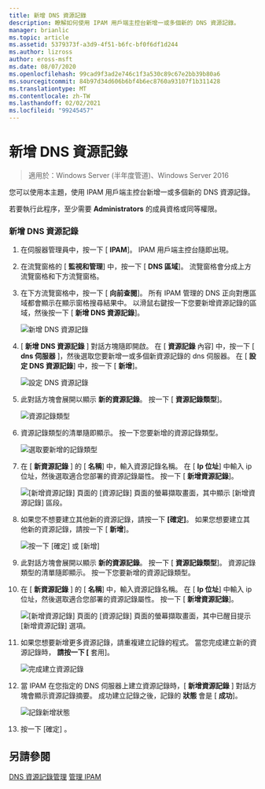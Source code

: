 ```yaml
---
title: 新增 DNS 資源記錄
description: 瞭解如何使用 IPAM 用戶端主控台新增一或多個新的 DNS 資源記錄。
manager: brianlic
ms.topic: article
ms.assetid: 5379373f-a3d9-4f51-b6fc-bf0f6df1d244
ms.author: lizross
author: eross-msft
ms.date: 08/07/2020
ms.openlocfilehash: 99cad9f3ad2e746c1f3a530c89c67e2bb39b80a6
ms.sourcegitcommit: 84b97d34d606b6bf4b6ec8760a93107f1b311428
ms.translationtype: MT
ms.contentlocale: zh-TW
ms.lasthandoff: 02/02/2021
ms.locfileid: "99245457"
---
```

# <a name="add-a-dns-resource-record"></a>新增 DNS 資源記錄

>適用於：Windows Server (半年度管道)、Windows Server 2016

您可以使用本主題，使用 IPAM 用戶端主控台新增一或多個新的 DNS 資源記錄。

若要執行此程序，至少需要 **Administrators** 的成員資格或同等權限。

### <a name="to-add-a-dns-resource-record"></a>新增 DNS 資源記錄

1.  在伺服器管理員中，按一下 [  **IPAM**]。 IPAM 用戶端主控台隨即出現。

2.  在流覽窗格的 [ **監視和管理**] 中，按一下 [ **DNS 區域**]。  流覽窗格會分成上方流覽窗格和下方流覽窗格。

3.  在下方流覽窗格中，按一下 [ **向前查閱**]。 所有 IPAM 管理的 DNS 正向對應區域都會顯示在顯示窗格搜尋結果中。 以滑鼠右鍵按一下您要新增資源記錄的區域，然後按一下 [ **新增 DNS 資源記錄**]。

    ![新增 DNS 資源記錄](../../media/Add-a-DNS-Resource-Record/ipam_DNSrr_01.jpg)

4.  [ **新增 DNS 資源記錄** ] 對話方塊隨即開啟。 在 [ **資源記錄** 內容] 中，按一下 [ **dns 伺服器** ]，然後選取您要新增一或多個新資源記錄的 dns 伺服器。 在 [ **設定 DNS 資源記錄**] 中，按一下 [ **新增**]。

    ![設定 DNS 資源記錄](../../media/Add-a-DNS-Resource-Record/ipam_DNSrr_02.jpg)

5.  此對話方塊會展開以顯示 **新的資源記錄**。 按一下 [ **資源記錄類型**]。

    ![資源記錄類型](../../media/Add-a-DNS-Resource-Record/ipam_DNSrr_03.jpg)

6.  資源記錄類型的清單隨即顯示。 按一下您要新增的資源記錄類型。

    ![選取要新增的記錄類型](../../media/Add-a-DNS-Resource-Record/ipam_DNSrr_04.jpg)

7.  在 [ **新資源記錄** ] 的 [ **名稱**] 中，輸入資源記錄名稱。 在 [ **Ip 位址**] 中輸入 ip 位址，然後選取適合您部署的資源記錄屬性。 按一下 [ **新增資源記錄**]。

    ![[新增資源記錄] 頁面的 [資源記錄] 頁面的螢幕擷取畫面，其中顯示 [新增資源記錄] 區段。](../../media/Add-a-DNS-Resource-Record/ipam_DNSrr_06.jpg)

8.  如果您不想要建立其他新的資源記錄，請按一下 **[確定]**。 如果您想要建立其他新的資源記錄，請按一下 [ **新增**]。

    ![按一下 [確定] 或 [新增]](../../media/Add-a-DNS-Resource-Record/ipam_DNSrr_r2_01.jpg)

9. 此對話方塊會展開以顯示 **新的資源記錄**。 按一下 [ **資源記錄類型**]。 資源記錄類型的清單隨即顯示。 按一下您要新增的資源記錄類型。

10. 在 [ **新資源記錄** ] 的 [ **名稱**] 中，輸入資源記錄名稱。 在 [ **Ip 位址**] 中輸入 ip 位址，然後選取適合您部署的資源記錄屬性。 按一下 [ **新增資源記錄**]。

    ![[新增資源記錄] 頁面的 [資源記錄] 頁面的螢幕擷取畫面，其中已醒目提示 [新增資源記錄] 選項。](../../media/Add-a-DNS-Resource-Record/ipam_DNSrr_r2_02.jpg)

11. 如果您想要新增更多資源記錄，請重複建立記錄的程式。 當您完成建立新的資源記錄時， **請按一下 [** 套用]。

    ![完成建立資源記錄](../../media/Add-a-DNS-Resource-Record/ipam_DNSrr_r2_03.jpg)

12. 當 IPAM 在您指定的 DNS 伺服器上建立資源記錄時，[ **新增資源記錄** ] 對話方塊會顯示資源記錄摘要。 成功建立記錄之後，記錄的 **狀態** 會是 [ **成功**]。

    ![記錄新增狀態](../../media/Add-a-DNS-Resource-Record/ipam_DNSrr_r2_04.jpg)

13. 按一下 [確定]  。

## <a name="see-also"></a>另請參閱
[DNS 資源記錄管理](DNS-Resource-Record-Management.md) 
[管理 IPAM](Manage-IPAM.md)



